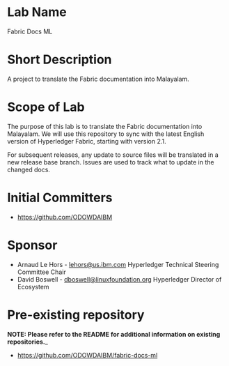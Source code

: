 # Lab Name
Fabric Docs ML

# Short Description
A project to translate the Fabric documentation into Malayalam.

# Scope of Lab
The purpose of this lab is to translate the Fabric documentation into Malayalam. We will use this repository to sync with the latest English version of Hyperledger Fabric, starting with version 2.1.

For subsequent releases, any update to source files will be translated in a new release base branch. Issues are used to track what to update in the changed docs.

# Initial Committers

- https://github.com/ODOWDAIBM

# Sponsor

- Arnaud Le Hors - lehors@us.ibm.com Hyperledger Technical Steering Committee Chair
- David Boswell - dboswell@linuxfoundation.org Hyperledger Director of Ecosystem

# Pre-existing repository
**NOTE: Please refer to the README for additional information on existing repositories.**_
- https://github.com/ODOWDAIBM/fabric-docs-ml
